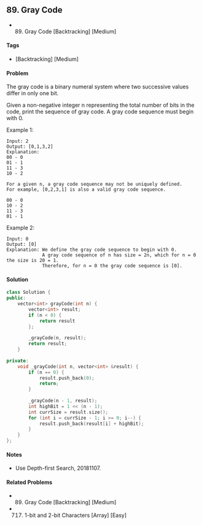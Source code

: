 ## 89. Gray Code
- 89. Gray Code [Backtracking] [Medium]

#### Tags
- [Backtracking] [Medium]

#### Problem
The gray code is a binary numeral system where two successive values differ in only one bit.

Given a non-negative integer n representing the total number of bits in the code, print the sequence of gray code. A gray code sequence must begin with 0.

Example 1:

    Input: 2
    Output: [0,1,3,2]
    Explanation:
    00 - 0
    01 - 1
    11 - 3
    10 - 2

    For a given n, a gray code sequence may not be uniquely defined.
    For example, [0,2,3,1] is also a valid gray code sequence.

    00 - 0
    10 - 2
    11 - 3
    01 - 1

Example 2:

    Input: 0
    Output: [0]
    Explanation: We define the gray code sequence to begin with 0.
                 A gray code sequence of n has size = 2n, which for n = 0 the size is 20 = 1.
                 Therefore, for n = 0 the gray code sequence is [0].

#### Solution
``` C++
class Solution {
public:
    vector<int> grayCode(int n) {
        vector<int> result;
        if (n < 0) {
            return result
        };
        
        _grayCode(n, result);
        return result;
    }
    
private:
    void _grayCode(int n, vector<int> &result) {
        if (n == 0) {
            result.push_back(0);
            return;
        }
        
        _grayCode(n - 1, result);
        int highBit = 1 << (n - 1);
        int currSize = result.size();
        for (int i = currSize - 1; i >= 0; i--) {
            result.push_back(result[i] + highBit);
        }
    }
};
```

#### Notes
- Use Depth-first Search, 20181107.

#### Related Problems
- 89. Gray Code [Backtracking] [Medium]
- 717. 1-bit and 2-bit Characters [Array] [Easy]

